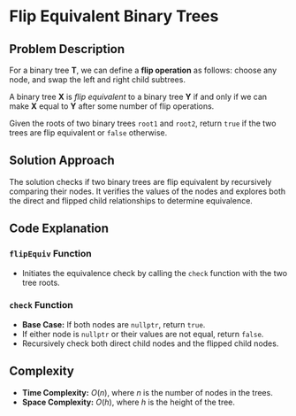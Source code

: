 # Flip Equivalent Binary Trees

## Problem Description

For a binary tree **T**, we can define a **flip operation** as follows: choose any node, and swap the left and right child subtrees.

A binary tree **X** is *flip equivalent* to a binary tree **Y** if and only if we can make **X** equal to **Y** after some number of flip operations.

Given the roots of two binary trees `root1` and `root2`, return `true` if the two trees are flip equivalent or `false` otherwise.

## Solution Approach

The solution checks if two binary trees are flip equivalent by recursively comparing their nodes. It verifies the values of the nodes and explores both the direct and flipped child relationships to determine equivalence.

## Code Explanation

### `flipEquiv` Function

- Initiates the equivalence check by calling the `check` function with the two tree roots.

### `check` Function

- **Base Case:** If both nodes are `nullptr`, return `true`.
- If either node is `nullptr` or their values are not equal, return `false`.
- Recursively check both direct child nodes and the flipped child nodes.

## Complexity

- **Time Complexity:** $O(n)$, where $n$ is the number of nodes in the trees.
- **Space Complexity:** $O(h)$, where $h$ is the height of the tree.
